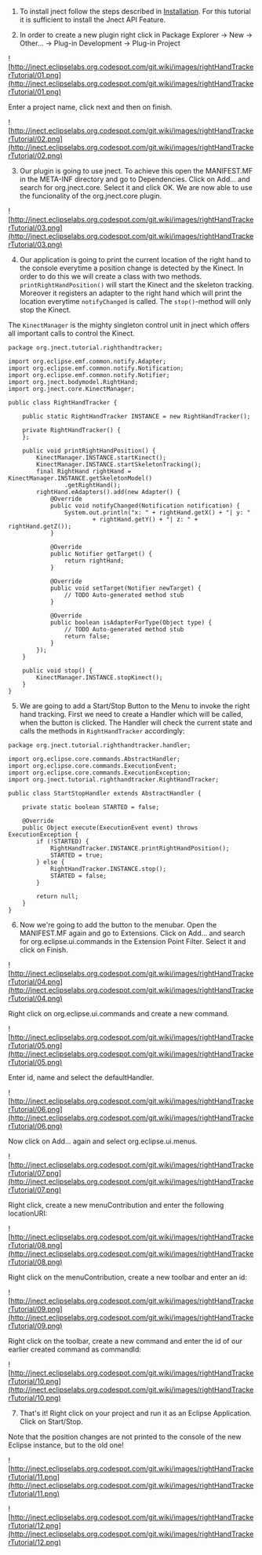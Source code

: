 1. To install jnect follow the steps described in [Installation](Installation.md). For this tutorial it is sufficient to install the Jnect API Feature.

2. In order to create a new plugin right click in Package Explorer -> New -> Other... -> Plug-in Development -> Plug-in Project

![http://jnect.eclipselabs.org.codespot.com/git.wiki/images/rightHandTrackerTutorial/01.png](http://jnect.eclipselabs.org.codespot.com/git.wiki/images/rightHandTrackerTutorial/01.png)

Enter a project name, click next and then on finish.

![http://jnect.eclipselabs.org.codespot.com/git.wiki/images/rightHandTrackerTutorial/02.png](http://jnect.eclipselabs.org.codespot.com/git.wiki/images/rightHandTrackerTutorial/02.png)

3. Our plugin is going to use jnect. To achieve this open the MANIFEST.MF in the META-INF directory and go to Dependencies. Click on Add... and search for org.jnect.core. Select it and click OK. We are now able to use the funcionality of the org.jnect.core plugin.

![http://jnect.eclipselabs.org.codespot.com/git.wiki/images/rightHandTrackerTutorial/03.png](http://jnect.eclipselabs.org.codespot.com/git.wiki/images/rightHandTrackerTutorial/03.png)

4. Our application is going to print the current location of the right hand to the console everytime a position change is detected by the Kinect. In order to do this we will create a class with two methods. `printRightHandPosition()` will start the Kinect and the skeleton tracking. Moreover it registers an adapter to the right hand which will print the location everytime `notifyChanged` is called. The `stop()`-method will only stop the Kinect.

The `KinectManager` is the mighty singleton control unit in jnect which offers all important calls to control the Kinect.

```
package org.jnect.tutorial.righthandtracker;

import org.eclipse.emf.common.notify.Adapter;
import org.eclipse.emf.common.notify.Notification;
import org.eclipse.emf.common.notify.Notifier;
import org.jnect.bodymodel.RightHand;
import org.jnect.core.KinectManager;

public class RightHandTracker {

	public static RightHandTracker INSTANCE = new RightHandTracker();

	private RightHandTracker() {
	};

	public void printRightHandPosition() {
		KinectManager.INSTANCE.startKinect();
		KinectManager.INSTANCE.startSkeletonTracking();
		final RightHand rightHand = KinectManager.INSTANCE.getSkeletonModel()
				.getRightHand();
		rightHand.eAdapters().add(new Adapter() {
			@Override
			public void notifyChanged(Notification notification) {
				System.out.println("x: " + rightHand.getX() + "| y: "
						+ rightHand.getY() + "| z: " + rightHand.getZ());
			}

			@Override
			public Notifier getTarget() {
				return rightHand;
			}

			@Override
			public void setTarget(Notifier newTarget) {
				// TODO Auto-generated method stub
			}

			@Override
			public boolean isAdapterForType(Object type) {
				// TODO Auto-generated method stub
				return false;
			}
		});
	}

	public void stop() {
		KinectManager.INSTANCE.stopKinect();
	}
}
```

5. We are going to add a Start/Stop Button to the Menu to invoke the right hand tracking. First we need to create a Handler which will be called, when the button is clicked. The Handler will check the current state and calls the methods in `RightHandTracker` accordingly:

```
package org.jnect.tutorial.righthandtracker.handler;

import org.eclipse.core.commands.AbstractHandler;
import org.eclipse.core.commands.ExecutionEvent;
import org.eclipse.core.commands.ExecutionException;
import org.jnect.tutorial.righthandtracker.RightHandTracker;

public class StartStopHandler extends AbstractHandler {

	private static boolean STARTED = false;

	@Override
	public Object execute(ExecutionEvent event) throws ExecutionException {
		if (!STARTED) {
			RightHandTracker.INSTANCE.printRightHandPosition();
			STARTED = true;
		} else {
			RightHandTracker.INSTANCE.stop();
			STARTED = false;
		}

		return null;
	}
}
```

6. Now we're going to add the button to the menubar. Open the MANIFEST.MF again and go to Extensions. Click on Add... and search for org.eclipse.ui.commands in the Extension Point Filter. Select it and click on Finish.

![http://jnect.eclipselabs.org.codespot.com/git.wiki/images/rightHandTrackerTutorial/04.png](http://jnect.eclipselabs.org.codespot.com/git.wiki/images/rightHandTrackerTutorial/04.png)

Right click on org.eclipse.ui.commands and create a new command.

![http://jnect.eclipselabs.org.codespot.com/git.wiki/images/rightHandTrackerTutorial/05.png](http://jnect.eclipselabs.org.codespot.com/git.wiki/images/rightHandTrackerTutorial/05.png)

Enter id, name and select the defaultHandler.

![http://jnect.eclipselabs.org.codespot.com/git.wiki/images/rightHandTrackerTutorial/06.png](http://jnect.eclipselabs.org.codespot.com/git.wiki/images/rightHandTrackerTutorial/06.png)

Now click on Add... again and select org.eclipse.ui.menus.

![http://jnect.eclipselabs.org.codespot.com/git.wiki/images/rightHandTrackerTutorial/07.png](http://jnect.eclipselabs.org.codespot.com/git.wiki/images/rightHandTrackerTutorial/07.png)

Right click, create a new menuContribution and enter the following locationURI:

![http://jnect.eclipselabs.org.codespot.com/git.wiki/images/rightHandTrackerTutorial/08.png](http://jnect.eclipselabs.org.codespot.com/git.wiki/images/rightHandTrackerTutorial/08.png)

Right click on the menuContribution, create a new toolbar and enter an id:

![http://jnect.eclipselabs.org.codespot.com/git.wiki/images/rightHandTrackerTutorial/09.png](http://jnect.eclipselabs.org.codespot.com/git.wiki/images/rightHandTrackerTutorial/09.png)

Right click on the toolbar, create a new command and enter the id of our earlier created command as commandId:

![http://jnect.eclipselabs.org.codespot.com/git.wiki/images/rightHandTrackerTutorial/10.png](http://jnect.eclipselabs.org.codespot.com/git.wiki/images/rightHandTrackerTutorial/10.png)

7. That's it! Right click on your project and run it as an Eclipse Application. Click on Start/Stop.

Note that the position changes are not printed to the console of the new Eclipse instance, but to the old one!

![http://jnect.eclipselabs.org.codespot.com/git.wiki/images/rightHandTrackerTutorial/11.png](http://jnect.eclipselabs.org.codespot.com/git.wiki/images/rightHandTrackerTutorial/11.png)

![http://jnect.eclipselabs.org.codespot.com/git.wiki/images/rightHandTrackerTutorial/12.png](http://jnect.eclipselabs.org.codespot.com/git.wiki/images/rightHandTrackerTutorial/12.png)